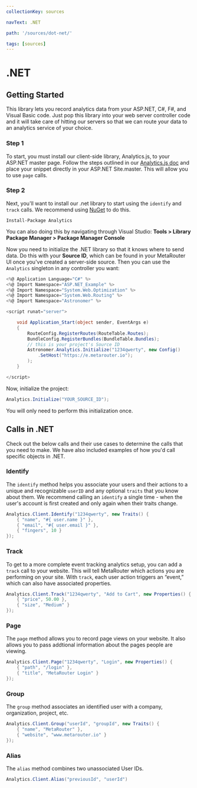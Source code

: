 ```yaml
---
collectionKey: sources

navText: .NET

path: '/sources/dot-net/'

tags: [sources]
---
```


# .NET

## Getting Started

This library lets you record analytics data from your ASP.NET, C#, F#, and Visual Basic code. Just pop this library into your web server controller code and it will take care of hitting our servers so that we can route your data to an analytics service of your choice.

### Step 1

To start, you must install our client-side library, Analytics.js, to your ASP.NET master page. Follow the steps outlined in our [Analytics.js doc](/sources/analytics-js/) and place your snippet directly in your ASP.NET Site.master. This will allow you to use `page` calls.

### Step 2

Next, you'll want to install our .net library to start using the `identify` and `track` calls. We recommend using [NuGet](https://docs.microsoft.com/en-us/nuget/tools/package-manager-console) to do this.

```
Install-Package Analytics
```

You can also doing this by navigating through Visual Studio: **Tools > Library Package Manager > Package Manager Console**

Now you need to initialize the .NET library so that it knows where to send data. Do this with your **Source ID**, which can be found in your MetaRouter UI once you've created a server-side source. Then you can use the `Analytics` singleton in any controller you want:

```csharp
<%@ Application Language="C#" %>
<%@ Import Namespace="ASP.NET_Example" %>
<%@ Import Namespace="System.Web.Optimization" %>
<%@ Import Namespace="System.Web.Routing" %>
<%@ Import Namespace="Astronomer" %>

<script runat="server">

    void Application_Start(object sender, EventArgs e)
    {
        RouteConfig.RegisterRoutes(RouteTable.Routes);
        BundleConfig.RegisterBundles(BundleTable.Bundles);
        // this is your project's Source ID
        Astronomer.Analytics.Initialize("1234qwerty", new Config()
            .SetHost("https://e.metarouter.io");
        );
    }

</script>
```

Now, initialize the project:

```csharp
Analytics.Initialize("YOUR_SOURCE_ID");
```

You will only need to perform this initialization once.

## Calls in .NET

Check out the below calls and their use cases to determine the calls that you need to make. We have also included examples of how you'd call specific objects in .NET.

### Identify

The `identify` method helps you associate your users and their actions to a unique and recognizable `userID` and any optional `traits` that you know about them. We recommend calling an `identify` a single time - when the user's account is first created and only again when their traits change.

```csharp
Analytics.Client.Identify("1234qwerty", new Traits() {
    { "name", "#{ user.name }" },
    { "email", "#{ user.email }" },
    { "fingers", 10 }
});
```

### Track

To get to a more complete event tracking analytics setup, you can add a `track` call to your website. This will tell MetaRouter which actions you are performing on your site. With `track`, each user action triggers an “event,” which can also have associated properties.

```csharp
Analytics.Client.Track("1234qwerty", "Add to Cart", new Properties() {
    { "price", 50.00 },
    { "size", "Medium" }
});
```

### Page

The `page` method allows you to record page views on your website. It also allows you to pass addtional information about the pages people are viewing.

```csharp
Analytics.Client.Page("1234qwerty", "Login", new Properties() {
    { "path", "/login" },
    { "title", "MetaRouter Login" }
});
```

### Group

The `group` method associates an identified user with a company, organization, project, etc.

```csharp
Analytics.Client.Group("userId", "groupId", new Traits() {
    { "name", "MetaRouter" },
    { "website", "www.metarouter.io" }
});
```

### Alias

The `alias` method combines two unassociated User IDs.

```csharp
Analytics.Client.Alias("previousId", "userId")
```
